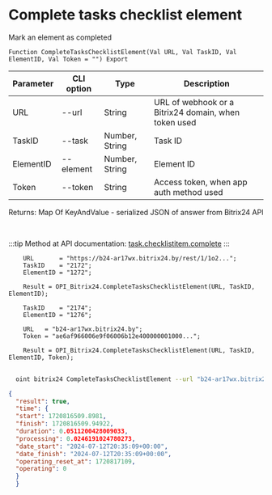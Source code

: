 ﻿---
sidebar_position: 6
---

# Complete tasks checklist element
 Mark an element as completed



`Function CompleteTasksChecklistElement(Val URL, Val TaskID, Val ElementID, Val Token = "") Export`

  | Parameter | CLI option | Type | Description |
  |-|-|-|-|
  | URL | --url | String | URL of webhook or a Bitrix24 domain, when token used |
  | TaskID | --task | Number, String | Task ID |
  | ElementID | --element | Number, String | Element ID |
  | Token | --token | String | Access token, when app auth method used |

  
  Returns:  Map Of KeyAndValue - serialized JSON of answer from Bitrix24 API

<br/>

:::tip
Method at API documentation: [task.checklistitem.complete](https://dev.1c-bitrix.ru/rest_help/tasks/task/checklistitem/complete.php)
:::
<br/>


```bsl title="Code example"
    URL       = "https://b24-ar17wx.bitrix24.by/rest/1/1o2...";
    TaskID    = "2172";
    ElementID = "1272";

    Result = OPI_Bitrix24.CompleteTasksChecklistElement(URL, TaskID, ElementID);

    TaskID    = "2174";
    ElementID = "1276";

    URL   = "b24-ar17wx.bitrix24.by";
    Token = "ae6af966006e9f06006b12e400000001000...";

    Result = OPI_Bitrix24.CompleteTasksChecklistElement(URL, TaskID, ElementID, Token);
```



```sh title="CLI command example"
    
  oint bitrix24 CompleteTasksChecklistElement --url "b24-ar17wx.bitrix24.by" --task "1080" --element "400" --token "fe3fa966006e9f06006b12e400000001000..."

```

```json title="Result"
{
  "result": true,
  "time": {
  "start": 1720816509.8981,
  "finish": 1720816509.94922,
  "duration": 0.0511200428009033,
  "processing": 0.0246191024780273,
  "date_start": "2024-07-12T20:35:09+00:00",
  "date_finish": "2024-07-12T20:35:09+00:00",
  "operating_reset_at": 1720817109,
  "operating": 0
  }
  }
```
